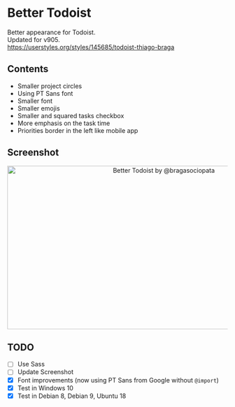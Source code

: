 # Better Todoist

Better appearance for Todoist.  
Updated for v905.  
https://userstyles.org/styles/145685/todoist-thiago-braga  

## Contents

- Smaller project circles
- Using PT Sans font
- Smaller font
- Smaller emojis
- Smaller and squared tasks checkbox
- More emphasis on the task time
- Priorities border in the left like mobile app

## Screenshot

<p align="center">
  <img src="https://userstyles.org/style_screenshots/145685_after.png"
    width="700"
    height="374"
    alt="Better Todoist by @bragasociopata">
</p>

## TODO

- [ ] Use Sass
- [ ] Update Screenshot
- [x] Font improvements (now using PT Sans from Google without `@import`)
- [x] Test in Windows 10
- [x] Test in Debian 8, Debian 9, Ubuntu 18
